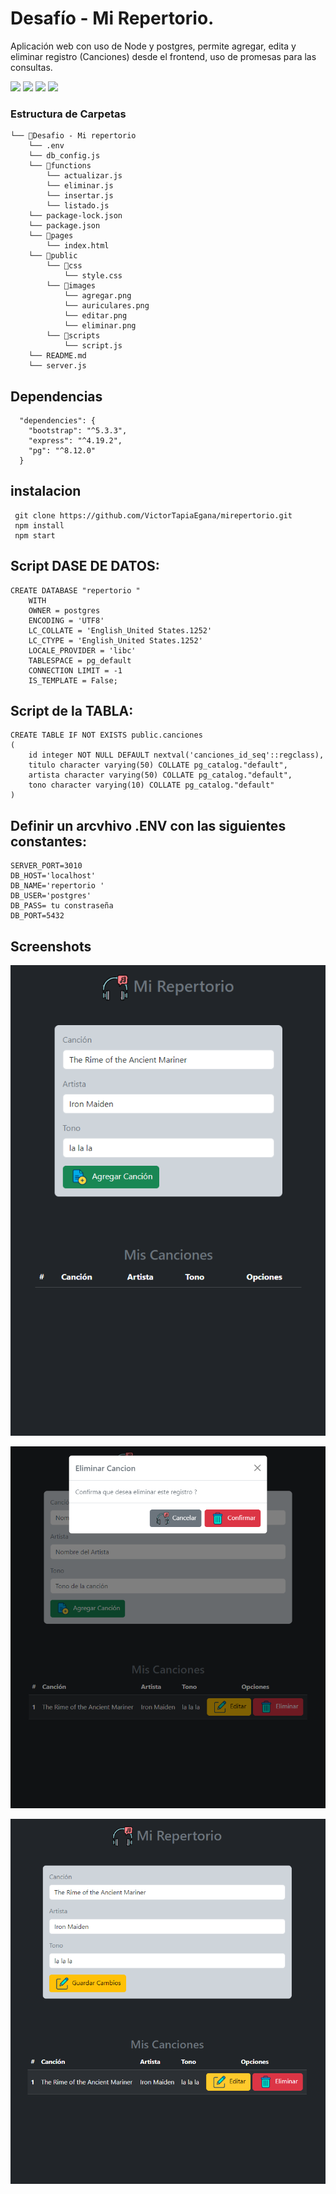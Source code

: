 
# Desafío - Mi Repertorio.

 Aplicación web con uso de Node y postgres, permite agregar, edita y eliminar registro (Canciones) desde el frontend, uso de promesas para las consultas. 

![](https://img.shields.io/badge/Node.js-5FA04E.svg?style=for-the-badge&logo=nodedotjs&logoColor=white)
![](https://img.shields.io/badge/Express-000000.svg?style=for-the-badge&logo=Express&logoColor=white)
![](https://img.shields.io/badge/PostgreSQL-4169E1.svg?style=for-the-badge&logo=PostgreSQL&logoColor=white)
![](https://img.shields.io/badge/Bootstrap-7952B3.svg?style=for-the-badge&logo=Bootstrap&logoColor=white)

### Estructura de Carpetas
```
└── 📁Desafio - Mi repertorio
    └── .env
    └── db_config.js
    └── 📁functions
        └── actualizar.js
        └── eliminar.js
        └── insertar.js
        └── listado.js
    └── package-lock.json
    └── package.json
    └── 📁pages
        └── index.html
    └── 📁public
        └── 📁css
            └── style.css
        └── 📁images
            └── agregar.png
            └── auriculares.png
            └── editar.png
            └── eliminar.png
        └── 📁scripts
            └── script.js
    └── README.md
    └── server.js
```

## Dependencias
```
  "dependencies": {
    "bootstrap": "^5.3.3",
    "express": "^4.19.2",
    "pg": "^8.12.0"
  }

```

## instalacion
```
 git clone https://github.com/VictorTapiaEgana/mirepertorio.git
 npm install
 npm start
```

## Script DASE DE DATOS:
```
CREATE DATABASE "repertorio "
    WITH
    OWNER = postgres
    ENCODING = 'UTF8'
    LC_COLLATE = 'English_United States.1252'
    LC_CTYPE = 'English_United States.1252'
    LOCALE_PROVIDER = 'libc'
    TABLESPACE = pg_default
    CONNECTION LIMIT = -1
    IS_TEMPLATE = False;
```

## Script de la TABLA:
```
CREATE TABLE IF NOT EXISTS public.canciones
(
    id integer NOT NULL DEFAULT nextval('canciones_id_seq'::regclass),
    titulo character varying(50) COLLATE pg_catalog."default",
    artista character varying(50) COLLATE pg_catalog."default",
    tono character varying(10) COLLATE pg_catalog."default"
)
```

## Definir un arcvhivo .ENV con las siguientes constantes:
```
SERVER_PORT=3010
DB_HOST='localhost'
DB_NAME='repertorio '
DB_USER='postgres'
DB_PASS= tu constraseña
DB_PORT=5432
```

## Screenshots

![](https://raw.githubusercontent.com/VictorTapiaEgana/mirepertorio/master/github/index.png)

![](https://raw.githubusercontent.com/VictorTapiaEgana/mirepertorio/master/github/delete.png)

![](https://raw.githubusercontent.com/VictorTapiaEgana/mirepertorio/master/github/editar.png)
